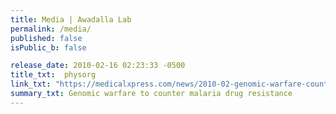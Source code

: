 ```yaml
---
title: Media | Awadalla Lab
permalink: /media/
published: false
isPublic_b: false

release_date: 2010-02-16 02:23:33 -0500
title_txt: 	physorg
link_txt: "https://medicalxpress.com/news/2010-02-genomic-warfare-counter-malaria-drug.html"
summary_txt: Genomic warfare to counter malaria drug resistance
---
```

